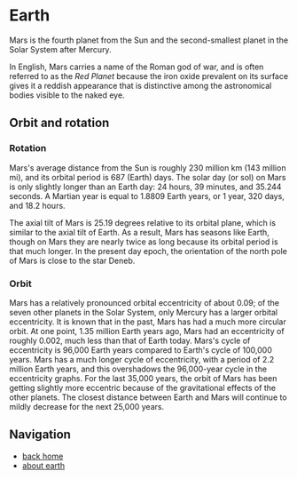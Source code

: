 # Earth

Mars is the fourth planet from the Sun and the second-smallest planet in the Solar System after Mercury. 

In English, Mars carries a name of the Roman god of war, and is often referred to as the *Red Planet* because the iron oxide prevalent on its surface gives it a reddish appearance that is distinctive among the astronomical bodies visible to the naked eye.

## Orbit and rotation

### Rotation

Mars's average distance from the Sun is roughly 230 million km (143 million mi), and its orbital period is 687 (Earth) days. The solar day (or sol) on Mars is only slightly longer than an Earth day: 24 hours, 39 minutes, and 35.244 seconds. A Martian year is equal to 1.8809 Earth years, or 1 year, 320 days, and 18.2 hours.

The axial tilt of Mars is 25.19 degrees relative to its orbital plane, which is similar to the axial tilt of Earth. As a result, Mars has seasons like Earth, though on Mars they are nearly twice as long because its orbital period is that much longer. In the present day epoch, the orientation of the north pole of Mars is close to the star Deneb.

### Orbit

Mars has a relatively pronounced orbital eccentricity of about 0.09; of the seven other planets in the Solar System, only Mercury has a larger orbital eccentricity. It is known that in the past, Mars has had a much more circular orbit. At one point, 1.35 million Earth years ago, Mars had an eccentricity of roughly 0.002, much less than that of Earth today. Mars's cycle of eccentricity is 96,000 Earth years compared to Earth's cycle of 100,000 years. Mars has a much longer cycle of eccentricity, with a period of 2.2 million Earth years, and this overshadows the 96,000-year cycle in the eccentricity graphs. For the last 35,000 years, the orbit of Mars has been getting slightly more eccentric because of the gravitational effects of the other planets. The closest distance between Earth and Mars will continue to mildly decrease for the next 25,000 years.

## Navigation

- [back home](index.html)
- [about earth](earth.html)